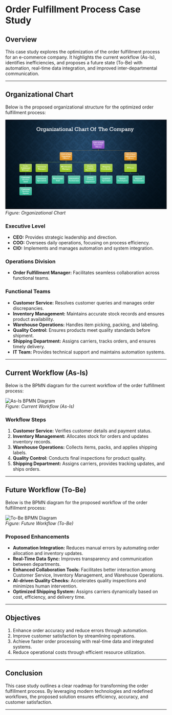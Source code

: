 # Order Fulfillment Process Case Study

## Overview
This case study explores the optimization of the order fulfillment process for an e-commerce company. It highlights the current workflow (As-Is), identifies inefficiencies, and proposes a future state (To-Be) with automation, real-time data integration, and improved inter-departmental communication.

---

## Organizational Chart
Below is the proposed organizational structure for the optimized order fulfillment process:

![Organizational_Chart](https://github.com/Sameh20200218AI/Business_Analysis_Case_Study/blob/main/Organizational_Chart.png)  
*Figure: Organizational Chart*

### Executive Level
- **CEO:** Provides strategic leadership and direction.
- **COO:** Oversees daily operations, focusing on process efficiency.
- **CIO:** Implements and manages automation and system integration.

### Operations Division
- **Order Fulfillment Manager:** Facilitates seamless collaboration across functional teams.

### Functional Teams
- **Customer Service:** Resolves customer queries and manages order discrepancies.
- **Inventory Management:** Maintains accurate stock records and ensures product availability.
- **Warehouse Operations:** Handles item picking, packing, and labeling.
- **Quality Control:** Ensures products meet quality standards before shipment.
- **Shipping Department:** Assigns carriers, tracks orders, and ensures timely delivery.
- **IT Team:** Provides technical support and maintains automation systems.

---

## Current Workflow (As-Is)
Below is the BPMN diagram for the current workflow of the order fulfillment process:

![As-Is BPMN Diagram](path/to/as_is_bpmn.png)  
*Figure: Current Workflow (As-Is)*

### Workflow Steps
1. **Customer Service:** Verifies customer details and payment status.
2. **Inventory Management:** Allocates stock for orders and updates inventory records.
3. **Warehouse Operations:** Collects items, packs, and applies shipping labels.
4. **Quality Control:** Conducts final inspections for product quality.
5. **Shipping Department:** Assigns carriers, provides tracking updates, and ships orders.

---

## Future Workflow (To-Be)
Below is the BPMN diagram for the proposed workflow of the order fulfillment process:

![To-Be BPMN Diagram](path/to/to_be_bpmn.png)  
*Figure: Future Workflow (To-Be)*

### Proposed Enhancements
- **Automation Integration:** Reduces manual errors by automating order allocation and inventory updates.
- **Real-Time Data Sync:** Improves transparency and communication between departments.
- **Enhanced Collaboration Tools:** Facilitates better interaction among Customer Service, Inventory Management, and Warehouse Operations.
- **AI-driven Quality Checks:** Accelerates quality inspections and minimizes human intervention.
- **Optimized Shipping System:** Assigns carriers dynamically based on cost, efficiency, and delivery time.

---

## Objectives
1. Enhance order accuracy and reduce errors through automation.
2. Improve customer satisfaction by streamlining operations.
3. Achieve faster order processing with real-time data and integrated systems.
4. Reduce operational costs through efficient resource utilization.

---

## Conclusion
This case study outlines a clear roadmap for transforming the order fulfillment process. By leveraging modern technologies and redefined workflows, the proposed solution ensures efficiency, accuracy, and customer satisfaction.

---

#
